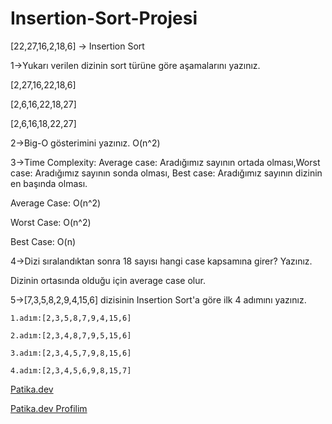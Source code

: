 # Insertion-Sort-Projesi

[22,27,16,2,18,6] -> Insertion Sort

1->Yukarı verilen dizinin sort türüne göre aşamalarını yazınız.

  [2,27,16,22,18,6]
  
  [2,6,16,22,18,27]
  
  [2,6,16,18,22,27]

2->Big-O gösterimini yazınız.
  O(n^2)

3->Time Complexity: Average case: Aradığımız sayının ortada olması,Worst case: Aradığımız sayının sonda olması, Best case: Aradığımız sayının dizinin en başında olması.

  Average Case: O(n^2)
  
  Worst Case: O(n^2)
  
  Best Case: O(n)
  
4->Dizi sıralandıktan sonra 18 sayısı hangi case kapsamına girer? Yazınız.

  Dizinin ortasında olduğu için average case olur.
  
5->[7,3,5,8,2,9,4,15,6] dizisinin Insertion Sort'a göre ilk 4 adımını yazınız.

    1.adım:[2,3,5,8,7,9,4,15,6]
    
    2.adım:[2,3,4,8,7,9,5,15,6]
    
    3.adım:[2,3,4,5,7,9,8,15,6]
    
    4.adım:[2,3,4,5,6,9,8,15,7]
    
[Patika.dev](https://www.patika.dev/tr)

[Patika.dev Profilim](https://app.patika.dev/ckoolland)
